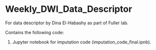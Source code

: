 # Weekly_DWI_Data_Descriptor
For data descriptor by Dina El-Habashy as part of Fuller lab. 

Contains the following code:
1. Jupyter notebook for imputation code (imputation_code_final.ipnb). 

